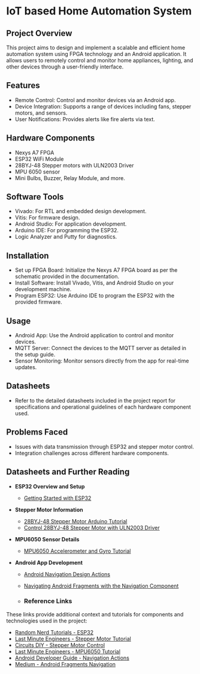 # IoT based Home Automation System
## Project Overview
This project aims to design and implement a scalable and efficient home automation system using FPGA technology and an Android application. 
It allows users to remotely control and monitor home appliances, lighting, and other devices through a user-friendly interface.<br>

## Features
- Remote Control: Control and monitor devices via an Android app.
- Device Integration: Supports a range of devices including fans, stepper motors, and sensors.
- User Notifications: Provides alerts like fire alerts via text.

## Hardware Components
- Nexys A7 FPGA
- ESP32 WiFi Module
- 28BYJ-48 Stepper motors with ULN2003 Driver
- MPU 6050 sensor
- Mini Bulbs, Buzzer, Relay Module, and more.
  
## Software Tools
- Vivado: For RTL and embedded design development.
- Vitis: For firmware design.
- Android Studio: For application development.
- Arduino IDE: For programming the ESP32.
- Logic Analyzer and Putty for diagnostics.
  
## Installation
- Set up FPGA Board: Initialize the Nexys A7 FPGA board as per the schematic provided in the documentation.
- Install Software: Install Vivado, Vitis, and Android Studio on your development machine.
- Program ESP32: Use Arduino IDE to program the ESP32 with the provided firmware.
  
## Usage
- Android App: Use the Android application to control and monitor devices.
- MQTT Server: Connect the devices to the MQTT server as detailed in the setup guide.
- Sensor Monitoring: Monitor sensors directly from the app for real-time updates.
  
## Datasheets
- Refer to the detailed datasheets included in the project report for specifications and operational guidelines of each hardware component used.

## Problems Faced
- Issues with data transmission through ESP32 and stepper motor control.
- Integration challenges across different hardware components.

## Datasheets and Further Reading

- **ESP32 Overview and Setup**
  - [Getting Started with ESP32](https://randomnerdtutorials.com/getting-started-with-esp32/)
  
- **Stepper Motor Information**
  - [28BYJ-48 Stepper Motor Arduino Tutorial](https://lastminuteengineers.com/28byj48-stepper-motor-arduino-tutorial/)
  - [Control 28BYJ-48 Stepper Motor with ULN2003 Driver](https://www.circuits-diy.com/control-28byj-48-stepper-motor-with-uln2003-driver/)

- **MPU6050 Sensor Details**
  - [MPU6050 Accelerometer and Gyro Tutorial](https://lastminuteengineers.com/mpu6050-accel-gyro-arduino-tutorial/#:~:text=The%20MPU6050%20includes%20an%20embedded,itself%2C%20not%20the%20ambient%20temperature)

- **Android App Development**
  - [Android Navigation Design Actions](https://developer.android.com/guide/navigation/design/actions)
  - [Navigating Android Fragments with the Navigation Component](https://medium.com/@mr.appbuilder/navigating-android-fragments-with-the-navigation-component-part-1-1d238e000313)
 
  - ### Reference Links
These links provide additional context and tutorials for components and technologies used in the project:
- [Random Nerd Tutorials - ESP32](https://randomnerdtutorials.com/getting-started-with-esp32/)
- [Last Minute Engineers - Stepper Motor Tutorial](https://lastminuteengineers.com/28byj48-stepper-motor-arduino-tutorial/)
- [Circuits DIY - Stepper Motor Control](https://www.circuits-diy.com/control-28byj-48-stepper-motor-with-uln2003-driver/)
- [Last Minute Engineers - MPU6050 Tutorial](https://lastminuteengineers.com/mpu6050-accel-gyro-arduino-tutorial/)
- [Android Developer Guide - Navigation Actions](https://developer.android.com/guide/navigation/design/actions)
- [Medium - Android Fragments Navigation](https://medium.com/@mr.appbuilder/navigating-android-fragments-with-the-navigation-component-part-1-1d238e000313)
